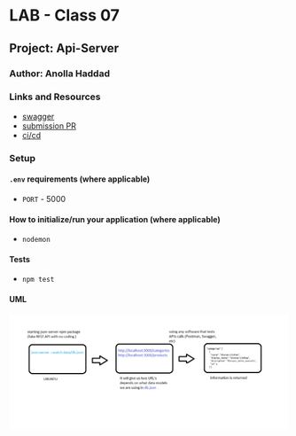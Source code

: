 # LAB - Class 07

## Project: Api-Server

### Author: Anolla Haddad

### Links and Resources

- [swagger](https://app.swaggerhub.com/apis/Anolla/lab-09/0.1)
- [submission PR](https://github.com/401-advanced-javascript-Anolla/api-server/pull/4)
- [ci/cd](https://github.com/401-advanced-javascript-Anolla/api-server/runs/736091284)

### Setup

#### `.env` requirements (where applicable)

- `PORT` - 5000

#### How to initialize/run your application (where applicable)

- `nodemon`

#### Tests

- `npm test`

#### UML

![UML Diagram](./UML/class-06-UML.png)
